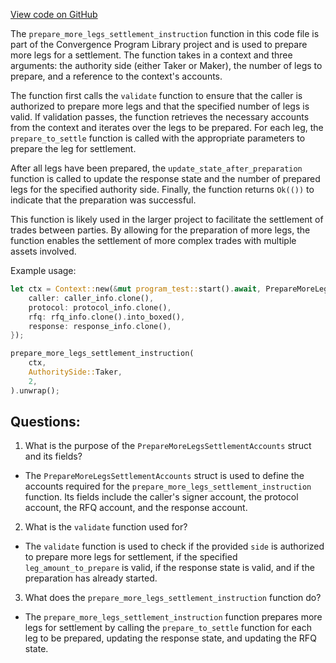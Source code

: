 [View code on GitHub](https://github.com/convergence-rfq/convergence-program-library/rfq/program/src/instructions/rfq/prepare_more_legs_settlement.rs)

The `prepare_more_legs_settlement_instruction` function in this code file is part of the Convergence Program Library project and is used to prepare more legs for a settlement. The function takes in a context and three arguments: the authority side (either Taker or Maker), the number of legs to prepare, and a reference to the context's accounts. 

The function first calls the `validate` function to ensure that the caller is authorized to prepare more legs and that the specified number of legs is valid. If validation passes, the function retrieves the necessary accounts from the context and iterates over the legs to be prepared. For each leg, the `prepare_to_settle` function is called with the appropriate parameters to prepare the leg for settlement. 

After all legs have been prepared, the `update_state_after_preparation` function is called to update the response state and the number of prepared legs for the specified authority side. Finally, the function returns `Ok(())` to indicate that the preparation was successful.

This function is likely used in the larger project to facilitate the settlement of trades between parties. By allowing for the preparation of more legs, the function enables the settlement of more complex trades with multiple assets involved. 

Example usage:

```rust
let ctx = Context::new(&mut program_test::start().await, PrepareMoreLegsSettlementAccounts {
    caller: caller_info.clone(),
    protocol: protocol_info.clone(),
    rfq: rfq_info.clone().into_boxed(),
    response: response_info.clone(),
});

prepare_more_legs_settlement_instruction(
    ctx,
    AuthoritySide::Taker,
    2,
).unwrap();
```
## Questions: 
 1. What is the purpose of the `PrepareMoreLegsSettlementAccounts` struct and its fields?
- The `PrepareMoreLegsSettlementAccounts` struct is used to define the accounts required for the `prepare_more_legs_settlement_instruction` function. Its fields include the caller's signer account, the protocol account, the RFQ account, and the response account.

2. What is the `validate` function used for?
- The `validate` function is used to check if the provided `side` is authorized to prepare more legs for settlement, if the specified `leg_amount_to_prepare` is valid, if the response state is valid, and if the preparation has already started.

3. What does the `prepare_more_legs_settlement_instruction` function do?
- The `prepare_more_legs_settlement_instruction` function prepares more legs for settlement by calling the `prepare_to_settle` function for each leg to be prepared, updating the response state, and updating the RFQ state.